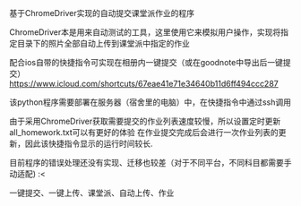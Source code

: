 基于ChromeDriver实现的自动提交课堂派作业的程序

ChromeDriver本是用来自动测试的工具，这里使用它来模拟用户操作，实现将指定目录下的照片全部自动上传到课堂派中指定的作业

配合ios自带的快捷指令可实现在相册内一键提交（或在goodnote中导出后一键提交）
https://www.icloud.com/shortcuts/67eae41e71e34640b11d6ff494ccc287

该python程序需要部署在服务器（宿舍里的电脑）中，在快捷指令中通过ssh调用

由于采用ChromeDriver获取需要提交的作业列表速度较慢，所以设置定时更新all_homework.txt可以有更好的体验
在作业提交完成后会进行一次作业列表的更新，因此该快捷指令显示的运行时间较长.

目前程序的错误处理还没有实现、迁移也较差（对于不同平台，不同科目都需要手动适配) :<

一键提交、一键上传、课堂派、自动上传、作业
